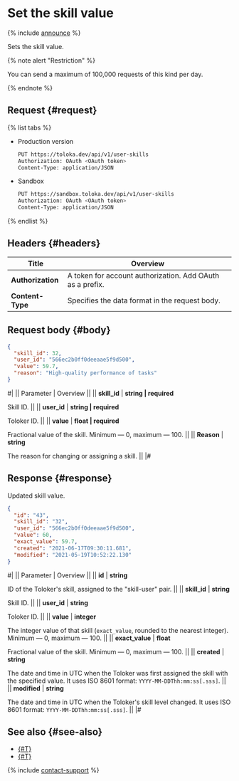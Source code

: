 # Set the skill value

{% include [announce](../_includes/announce.md) %}

Sets the skill value.

{% note alert "Restriction" %}

You can send a maximum of 100,000 requests of this kind per day.

{% endnote %}

## Request {#request}

{% list tabs %}

- Production version

    ```bash
    PUT https://toloka.dev/api/v1/user-skills
    Authorization: OAuth <OAuth token>
    Content-Type: application/JSON
    ```

- Sandbox

    ```bash
    PUT https://sandbox.toloka.dev/api/v1/user-skills
    Authorization: OAuth <OAuth token>
    Content-Type: application/JSON
    ```

{% endlist %}

## Headers {#headers}

Title | Overview
----- | -----
**Authorization** | A token for account authorization. Add OAuth as a prefix.
**Content-Type** | Specifies the data format in the request body.

## Request body {#body}

```json
{
  "skill_id": 32,
  "user_id": "566ec2b0ff0deeaae5f9d500",
  "value": 59.7,
  "reason": "High-quality performance of tasks"
}
```

#|
|| Parameter | Overview ||
|| **skill_id** | **string \| required**

Skill ID. ||
|| **user_id** | **string \| required**

Toloker ID. ||
|| **value** | **float \| required**

Fractional value of the skill. Minimum — 0, maximum — 100. ||
|| **Reason** | **string**

The reason for changing or assigning a skill. ||
|#

## Response {#response}

Updated skill value.

```json
{
  "id": "43",
  "skill_id": "32",
  "user_id": "566ec2b0ff0deeaae5f9d500",
  "value": 60,
  "exact_value": 59.7,
  "created": "2021-06-17T09:30:11.681",
  "modified": "2021-05-19T10:52:22.130"
}
```

#|
|| Parameter | Overview ||
|| **id** | **string**

ID of the Toloker's skill, assigned to the "skill-user" pair. ||
|| **skill_id** | **string**

Skill ID. ||
|| **user_id** | **string**

Toloker ID. ||
|| **value** | **integer**

The integer value of that skill (`exact_value`, rounded to the nearest integer). Minimum — 0, maximum — 100. ||
|| **exact_value** | **float**

Fractional value of the skill. Minimum — 0, maximum — 100. ||
|| **created** | **string**

The date and time in UTC when the Toloker was first assigned the skill with the specified value. It uses ISO 8601 format: `YYYY-MM-DDThh:mm:ss[.sss]`. ||
|| **modified** | **string**

The date and time in UTC when the Toloker's skill level changed. It uses ISO 8601 format: `YYYY-MM-DDThh:mm:ss[.sss]`. ||
|#

## See also {#see-also}

- [{#T}](../../guide/concepts/nav-assign.md)
- [{#T}](../../guide/concepts/nav-edit.md)

{% include [contact-support](../../guide/_includes/contact-support.md) %}